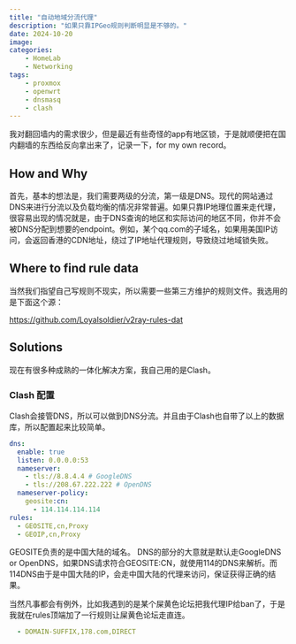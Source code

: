 ```yaml
---
title: "自动地域分流代理"
description: "如果只靠IPGeo规则判断明显是不够的。"
date: 2024-10-20
image: 
categories:
    - HomeLab
    - Networking
tags:
    - proxmox
    - openwrt
    - dnsmasq
    - clash
---
```



我对翻回墙内的需求很少，但是最近有些奇怪的app有地区锁，于是就顺便把在国内翻墙的东西给反向拿出来了，记录一下，for my own record。

## How and Why

首先，基本的想法是，我们需要两级的分流，第一级是DNS。现代的网站通过DNS来进行分流以及负载均衡的情况非常普遍。如果只靠IP地理位置来走代理，很容易出现的情况就是，由于DNS查询的地区和实际访问的地区不同，你并不会被DNS分配到想要的endpoint。例如，某个qq.com的子域名，如果用美国IP访问，会返回香港的CDN地址，绕过了IP地址代理规则，导致绕过地域锁失败。


## Where to find rule data

当然我们指望自己写规则不现实，所以需要一些第三方维护的规则文件。我选用的是下面这个源：

https://github.com/Loyalsoldier/v2ray-rules-dat



## Solutions

现在有很多种成熟的一体化解决方案，我自己用的是Clash。


### Clash 配置

Clash会接管DNS，所以可以做到DNS分流。并且由于Clash也自带了以上的数据库，所以配置起来比较简单。

```yaml
dns:
  enable: true
  listen: 0.0.0.0:53
  nameserver:
    - tls://8.8.4.4 # GoogleDNS
    - tls://208.67.222.222 # OpenDNS
  nameserver-policy:
    geosite:cn:
      - 114.114.114.114
rules:
  - GEOSITE,cn,Proxy
  - GEOIP,cn,Proxy
```

GEOSITE负责的是中国大陆的域名。 DNS的部分的大意就是默认走GoogleDNS or OpenDNS，如果DNS请求符合GEOSITE:CN，就使用114的DNS来解析。而114DNS由于是中国大陆的IP，会走中国大陆的代理来访问，保证获得正确的结果。

当然凡事都会有例外，比如我遇到的是某个屎黄色论坛把我代理IP给ban了，于是我就在rules顶端加了一行规则让屎黄色论坛走直连。

```yaml
  - DOMAIN-SUFFIX,178.com,DIRECT
```



